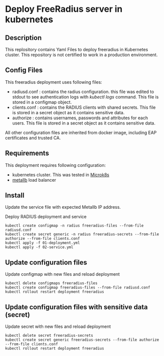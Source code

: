# Deploy FreeRadius server in kubernetes

## Description
This replository contains Yaml Files to deploy freeradius in Kubernetes cluster.
This repository is not certified to work in a production environment. 

## Config Files
This freeradius deployment uses following files:
- radiusd.conf : contains the radius configuration. this file was edited to stdout to see authentication logs with *kubectl logs* command. This file is stored in a configmap object.
- clients.conf : contains the RADIUS clients with shared secrets. This file is stored in a secret object as it contains sensitive data.
- authorize : contains usernames, passwords and attributes for each users. This file is stored in a secret object as it contains sensitive data.

All other configuration files are inherited from docker image, including EAP certificates and trusted CA.

## Requirements
This deployment requires following configuration:
- kubernetes cluster. This was tested in [Microk8s](https://github.com/stanislaspiron/microk8s_awx/blob/main/microk8s/microk8s_install.md)
- [metallb](https://github.com/stanislaspiron/microk8s_awx/blob/main/microk8s/install_metallb.md) load balancer

## Install 
Update the service file with expected Metallb IP address.


Deploy RADIUS deployment and service
```
kubectl create configmap -n radius freeradius-files --from-file radiusd.conf
kubectl create secret generic -n radius freeradius-secrets --from-file authorize --from-file clients.conf 
kubectl apply -f 01-deployment.yml 
kubectl apply -f 02-service.yml 
```

## Update configuration files
Update configmap with new files and reload deployment
```
kubectl delete configmaps freeradius-files 
kubectl create configmap freeradius-files --from-file radiusd.conf
kubectl rollout restart deployment freeradius 
```

## Update configuration files with sensitive data (secret)
Update secret with new files and reload deployment
```
kubectl delete secret freeradius-secrets 
kubectl create secret generic freeradius-secrets --from-file authorize --from-file clients.conf 
kubectl rollout restart deployment freeradius 
```
